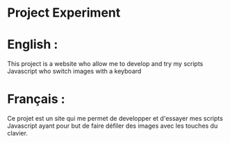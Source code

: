 #  Project Experiment
# English : 
This project is a website who allow me to develop and try my scripts Javascript who switch images with a keyboard
# Français :
Ce projet est un site qui me permet de developper et d'essayer mes scripts Javascript ayant pour but de faire défiler des images avec les touches du clavier.
